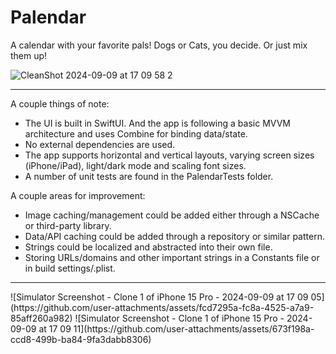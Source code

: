 #  Palendar

A calendar with your favorite pals! Dogs or Cats, you decide. Or just mix them up!

![CleanShot 2024-09-09 at 17 09 58 2](https://github.com/user-attachments/assets/3a094315-cd94-479f-914d-515a4cf36a6e)

<hr>

A couple things of note:<br>
- The UI is built in SwiftUI. And the app is following a basic MVVM architecture and uses Combine for binding data/state. 
- No external dependencies are used.
- The app supports horizontal and vertical layouts, varying screen sizes (iPhone/iPad), light/dark mode and scaling font sizes. 
- A number of unit tests are found in the PalendarTests folder.

A couple areas for improvement:
- Image caching/management could be added either through a NSCache or third-party library.
- Data/API caching could be added through a repository or similar pattern.
- Strings could be localized and abstracted into their own file.
- Storing URLs/domains and other important strings in a Constants file or in build settings/.plist. 

<hr>
![Simulator Screenshot - Clone 1 of iPhone 15 Pro - 2024-09-09 at 17 09 05](https://github.com/user-attachments/assets/fcd7295a-fc8a-4525-a7a9-85aff260a982)
![Simulator Screenshot - Clone 1 of iPhone 15 Pro - 2024-09-09 at 17 09 11](https://github.com/user-attachments/assets/673f198a-ccd8-499b-ba84-9fa3dabb8306)
